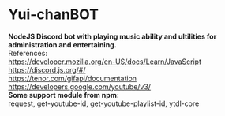 # Yui-chanBOT
**NodeJS Discord bot with playing music ability and ultilities for administration and entertaining.**\
References:\
https://developer.mozilla.org/en-US/docs/Learn/JavaScript \
https://discord.js.org/#/ \
https://tenor.com/gifapi/documentation \
https://developers.google.com/youtube/v3/ \
**Some support module from npm:**\
request, get-youtube-id, get-youtube-playlist-id, ytdl-core 



